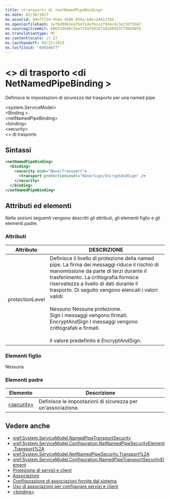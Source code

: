 ```yaml
---
title: <transport> di <netNamedPipeBinding>
ms.date: 03/30/2017
ms.assetid: d9eff52d-4bde-4586-b56a-b0ec24611f8d
ms.openlocfilehash: 1e76d0962ea7b4714ef6ca1f9d4c4c3e23df5b6f
ms.sourcegitcommit: 68653db98c5ea7744fd438710248935f70020dfb
ms.translationtype: MT
ms.contentlocale: it-IT
ms.lasthandoff: 08/22/2019
ms.locfileid: "69934677"
---
```

# <a name="transport-of-netnamedpipebinding"></a>\<> di trasporto \<di NetNamedPipeBinding >
Definisce le impostazioni di sicurezza del trasporto per una named pipe.  
  
 \<system.ServiceModel>  
\<Binding >  
\<netNamedPipeBinding>  
\<binding>  
\<security>  
\<> di trasporto  
  
## <a name="syntax"></a>Sintassi  
  
```xml  
<netNamedPipeBinding>
  <binding>
    <security mode="None/Transport">
      <transport protectionLevel="None/Sign/EncryptAndSign" />
    </security>
  </binding>
</netNamedPipeBinding>
```  
  
## <a name="attributes-and-elements"></a>Attributi ed elementi  
 Nelle sezioni seguenti vengono descritti gli attributi, gli elementi figlio e gli elementi padre.  
  
### <a name="attributes"></a>Attributi  
  
|Attributo|DESCRIZIONE|  
|---------------|-----------------|  
|protectionLevel|Definisce il livello di protezione della named pipe. La firma dei messaggi riduce il rischio di manomissione da parte di terzi durante il trasferimento. La crittografia fornisce riservatezza a livello di dati durante il trasporto. Di seguito vengono elencati i valori validi:<br /><br /> Nessuno Nessuna protezione.<br />Sign I messaggi vengono firmati.<br />EncryptAndSign I messaggi vengono crittografati e firmati.<br /><br /> Il valore predefinito è EncryptAndSign.|  
  
### <a name="child-elements"></a>Elementi figlio  
 Nessuna  
  
### <a name="parent-elements"></a>Elementi padre  
  
|Elemento|Descrizione|  
|-------------|-----------------|  
|[\<security>](security-of-netnamedpipebinding.md)|Definisce le impostazioni di sicurezza per un'associazione.|  
  
## <a name="see-also"></a>Vedere anche

- <xref:System.ServiceModel.NamedPipeTransportSecurity>
- <xref:System.ServiceModel.Configuration.NetNamedPipeSecurityElement.Transport%2A>
- <xref:System.ServiceModel.NetNamedPipeSecurity.Transport%2A>
- <xref:System.ServiceModel.Configuration.NamedPipeTransportSecurityElement>
- [Protezione di servizi e client](../../../wcf/feature-details/securing-services-and-clients.md)
- [Associazioni](../../../wcf/bindings.md)
- [Configurazione di associazioni fornite dal sistema](../../../wcf/feature-details/configuring-system-provided-bindings.md)
- [Uso di associazioni per configurare servizi e client](../../../wcf/using-bindings-to-configure-services-and-clients.md)
- [\<binding>](../../../misc/binding.md)
